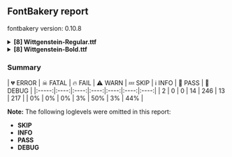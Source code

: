 ## FontBakery report

fontbakery version: 0.10.8

<details><summary><b>[8] Wittgenstein-Regular.ttf</b></summary><div><details><summary>💔 <b>ERROR:</b> Familyname must be unique according to namecheck.fontdata.com (<a href="https://font-bakery.readthedocs.io/en/stable/fontbakery/profiles/googlefonts.html#com.google.fonts/check/fontdata_namecheck">com.google.fonts/check/fontdata_namecheck</a>)</summary><div>


* 💔 **ERROR** Failed to access: http://namecheck.fontdata.com.
		This check relies on the external service http://namecheck.fontdata.com via the internet. While the service cannot be reached or does not respond this check is broken.

		You can exclude this check with the command line option:
		-x com.google.fonts/check/fontdata_namecheck

		Or you can wait until the service is available again.
		If the problem persists please report this issue at: https://github.com/fonttools/fontbakery/issues

		Original error message:
		<class 'requests.exceptions.ConnectionError'> [code: namecheck-service]
</div></details><details><summary>⚠ <b>WARN:</b> Checking OS/2 achVendID. (<a href="https://font-bakery.readthedocs.io/en/stable/fontbakery/profiles/googlefonts.html#com.google.fonts/check/vendor_id">com.google.fonts/check/vendor_id</a>)</summary><div>


* ⚠ **WARN** OS/2 VendorID value 'TBLD' is not yet recognized. If you registered it recently, then it's safe to ignore this warning message. Otherwise, you should set it to your own unique 4 character code, and register it with Microsoft at https://www.microsoft.com/typography/links/vendorlist.aspx
 [code: unknown]
</div></details><details><summary>⚠ <b>WARN:</b> Check for codepoints not covered by METADATA subsets. (<a href="https://font-bakery.readthedocs.io/en/stable/fontbakery/profiles/googlefonts.html#com.google.fonts/check/metadata/unreachable_subsetting">com.google.fonts/check/metadata/unreachable_subsetting</a>)</summary><div>


* ⚠ **WARN** The following codepoints supported by the font are not covered by
    any subsets defined in the font's metadata file, and will never
    be served. You can solve this by either manually adding additional
    subset declarations to METADATA.pb, or by editing the glyphset
    definitions.

 * U+02C7 CARON: try adding one of: tifinagh, canadian-aboriginal, yi
 * U+02D8 BREVE: try adding one of: canadian-aboriginal, yi
 * U+02D9 DOT ABOVE: try adding one of: canadian-aboriginal, yi
 * U+02DB OGONEK: try adding one of: canadian-aboriginal, yi
 * U+02DD DOUBLE ACUTE ACCENT: not included in any glyphset definition
 * U+0302 COMBINING CIRCUMFLEX ACCENT: try adding one of: tifinagh, cherokee, math, coptic
 * U+0306 COMBINING BREVE: try adding one of: tifinagh, old-permic
 * U+0307 COMBINING DOT ABOVE: try adding one of: tai-le, coptic, tifinagh, syriac, canadian-aboriginal, malayalam, math, old-permic
 * U+030A COMBINING RING ABOVE: try adding syriac
 * U+030B COMBINING DOUBLE ACUTE ACCENT: try adding one of: osage, cherokee
 * U+030C COMBINING CARON: try adding one of: tai-le, cherokee
 * U+0312 COMBINING TURNED COMMA ABOVE: not included in any glyphset definition
 * U+0326 COMBINING COMMA BELOW: not included in any glyphset definition
 * U+0327 COMBINING CEDILLA: not included in any glyphset definition
 * U+0328 COMBINING OGONEK: not included in any glyphset definition
 * U+03C0 GREEK SMALL LETTER PI: try adding one of: greek, math, yi
 * U+0E3F THAI CURRENCY SYMBOL BAHT: try adding thai
 * U+1EBC LATIN CAPITAL LETTER E WITH TILDE: try adding vietnamese
 * U+1EBD LATIN SMALL LETTER E WITH TILDE: try adding vietnamese
 * U+2000 EN QUAD: not included in any glyphset definition
 * U+2001 EM QUAD: not included in any glyphset definition
 * U+2003 EM SPACE: try adding nushu
 * U+2004 THREE-PER-EM SPACE: not included in any glyphset definition
 * U+2005 FOUR-PER-EM SPACE: not included in any glyphset definition
 * U+2006 SIX-PER-EM SPACE: not included in any glyphset definition
 * U+2007 FIGURE SPACE: not included in any glyphset definition
 * U+2008 PUNCTUATION SPACE: not included in any glyphset definition
 * U+200A HAIR SPACE: not included in any glyphset definition
 * U+200C ZERO WIDTH NON-JOINER: try adding one of: dogra, telugu, tai-le, javanese, thaana, rejang, tifinagh, myanmar, sinhala, sundanese, grantha, lepcha, batak, limbu, tamil, thai, yi, tai-tham, takri, syloti-nagri, tagbanwa, siddham, tirhuta, khmer, bengali, gunjala-gondi, khudawadi, mongolian, brahmi, cham, chakma, kharoshthi, modi, hanifi-rohingya, buginese, kayah-li, malayalam, duployan, psalter-pahlavi, warang-citi, pahawh-hmong, hatran, kaithi, kannada, devanagari, syriac, hanunoo, buhid, sogdian, tibetan, phags-pa, meetei-mayek, gurmukhi, gujarati, mandaic, avestan, khojki, tagalog, newa, nko, saurashtra, new-tai-lue, balinese, manichaean, oriya, sharada, tai-viet, mahajani
 * U+200D ZERO WIDTH JOINER: try adding one of: dogra, telugu, tai-le, javanese, thaana, rejang, tifinagh, myanmar, sinhala, sundanese, grantha, lepcha, batak, limbu, tamil, thai, yi, tai-tham, old-hungarian, takri, emoji, syloti-nagri, tagbanwa, siddham, tirhuta, bengali, gunjala-gondi, khudawadi, mongolian, brahmi, cham, chakma, kharoshthi, modi, hanifi-rohingya, buginese, kayah-li, malayalam, duployan, psalter-pahlavi, warang-citi, pahawh-hmong, kaithi, kannada, devanagari, syriac, hanunoo, buhid, tibetan, phags-pa, meetei-mayek, gurmukhi, gujarati, mandaic, avestan, khojki, tagalog, newa, nko, saurashtra, new-tai-lue, balinese, manichaean, oriya, sharada, tai-viet, mahajani
 * U+200E LEFT-TO-RIGHT MARK: try adding one of: nko, phags-pa, thaana, syriac
 * U+200F RIGHT-TO-LEFT MARK: try adding one of: nko, phags-pa, thaana, syriac
 * U+2016 DOUBLE VERTICAL LINE: not included in any glyphset definition
 * U+2021 DOUBLE DAGGER: try adding adlam
 * U+202F NARROW NO-BREAK SPACE: try adding one of: mongolian, yi
 * U+2030 PER MILLE SIGN: try adding adlam
 * U+205F MEDIUM MATHEMATICAL SPACE: not included in any glyphset definition
 * U+2075 SUPERSCRIPT FIVE: not included in any glyphset definition
 * U+2076 SUPERSCRIPT SIX: not included in any glyphset definition
 * U+2077 SUPERSCRIPT SEVEN: not included in any glyphset definition
 * U+2078 SUPERSCRIPT EIGHT: not included in any glyphset definition
 * U+2079 SUPERSCRIPT NINE: not included in any glyphset definition
 * U+2081 SUBSCRIPT ONE: not included in any glyphset definition
 * U+2082 SUBSCRIPT TWO: not included in any glyphset definition
 * U+2083 SUBSCRIPT THREE: not included in any glyphset definition
 * U+2084 SUBSCRIPT FOUR: not included in any glyphset definition
 * U+2085 SUBSCRIPT FIVE: not included in any glyphset definition
 * U+2086 SUBSCRIPT SIX: not included in any glyphset definition
 * U+2087 SUBSCRIPT SEVEN: not included in any glyphset definition
 * U+2088 SUBSCRIPT EIGHT: not included in any glyphset definition
 * U+2089 SUBSCRIPT NINE: not included in any glyphset definition
 * U+2126 OHM SIGN: not included in any glyphset definition
 * U+212E ESTIMATED SYMBOL: not included in any glyphset definition
 * U+2153 VULGAR FRACTION ONE THIRD: not included in any glyphset definition
 * U+2154 VULGAR FRACTION TWO THIRDS: not included in any glyphset definition
 * U+2190 LEFTWARDS ARROW: try adding one of: symbols, math
 * U+2192 RIGHTWARDS ARROW: try adding one of: symbols, math
 * U+2194 LEFT RIGHT ARROW: try adding one of: symbols, math, emoji
 * U+2195 UP DOWN ARROW: try adding one of: symbols, math, emoji
 * U+2196 NORTH WEST ARROW: try adding one of: symbols, math, emoji
 * U+2197 NORTH EAST ARROW: try adding one of: symbols, math, emoji
 * U+2198 SOUTH EAST ARROW: try adding one of: symbols, math, emoji
 * U+2199 SOUTH WEST ARROW: try adding one of: symbols, math, emoji
 * U+2202 PARTIAL DIFFERENTIAL: try adding math
 * U+2205 EMPTY SET: try adding math
 * U+2206 INCREMENT: try adding math
 * U+220F N-ARY PRODUCT: try adding math
 * U+2211 N-ARY SUMMATION: try adding math
 * U+221A SQUARE ROOT: try adding math
 * U+221E INFINITY: try adding math
 * U+222B INTEGRAL: try adding math
 * U+2248 ALMOST EQUAL TO: try adding math
 * U+2260 NOT EQUAL TO: try adding math
 * U+2264 LESS-THAN OR EQUAL TO: try adding math
 * U+2265 GREATER-THAN OR EQUAL TO: try adding math
 * U+25A0 BLACK SQUARE: try adding symbols
 * U+25A1 WHITE SQUARE: try adding symbols
 * U+25AA BLACK SMALL SQUARE: try adding one of: symbols, emoji
 * U+25AB WHITE SMALL SQUARE: try adding one of: symbols, emoji
 * U+25B2 BLACK UP-POINTING TRIANGLE: try adding symbols
 * U+25B3 WHITE UP-POINTING TRIANGLE: try adding one of: symbols, math
 * U+25B4 BLACK UP-POINTING SMALL TRIANGLE: try adding symbols
 * U+25B5 WHITE UP-POINTING SMALL TRIANGLE: try adding symbols
 * U+25B6 BLACK RIGHT-POINTING TRIANGLE: try adding one of: symbols, emoji
 * U+25B7 WHITE RIGHT-POINTING TRIANGLE: try adding one of: symbols, math
 * U+25B8 BLACK RIGHT-POINTING SMALL TRIANGLE: try adding symbols
 * U+25B9 WHITE RIGHT-POINTING SMALL TRIANGLE: try adding symbols
 * U+25BC BLACK DOWN-POINTING TRIANGLE: try adding symbols
 * U+25BD WHITE DOWN-POINTING TRIANGLE: try adding one of: symbols, math
 * U+25BE BLACK DOWN-POINTING SMALL TRIANGLE: try adding symbols
 * U+25BF WHITE DOWN-POINTING SMALL TRIANGLE: try adding symbols
 * U+25C0 BLACK LEFT-POINTING TRIANGLE: try adding one of: symbols, emoji
 * U+25C1 WHITE LEFT-POINTING TRIANGLE: try adding one of: symbols, math
 * U+25C2 BLACK LEFT-POINTING SMALL TRIANGLE: try adding symbols
 * U+25C3 WHITE LEFT-POINTING SMALL TRIANGLE: try adding symbols
 * U+25C6 BLACK DIAMOND: try adding symbols
 * U+25C7 WHITE DIAMOND: try adding symbols
 * U+25CA LOZENGE: try adding one of: symbols, math
 * U+25CB WHITE CIRCLE: try adding symbols
 * U+25CC DOTTED CIRCLE: try adding one of: dogra, thaana, zanabazar-square, myanmar, ahom, sundanese, symbols, batak, coptic, old-permic, syloti-nagri, tagbanwa, khmer, brahmi, math, wancho, kaithi, osage, syriac, buhid, phags-pa, meetei-mayek, mandaic, masaram-gondi, soyombo, sinhala, limbu, marchen, mende-kikakui, cham, chakma, modi, buginese, hanifi-rohingya, psalter-pahlavi, malayalam, caucasian-albanian, elbasan, gurmukhi, hebrew, newa, nko, new-tai-lue, sharada, tai-viet, tai-le, tifinagh, grantha, thai, yi, takri, gunjala-gondi, khudawadi, tirhuta, mongolian, duployan, kannada, devanagari, sogdian, gujarati, tagalog, khojki, adlam, bassa-vah, manichaean, oriya, mahajani, telugu, javanese, rejang, lepcha, tamil, miao, siddham, bhaiksuki, bengali, kharoshthi, kayah-li, pahawh-hmong, music, hanunoo, tibetan, balinese, lao
 * U+25CF BLACK CIRCLE: try adding symbols
 * U+25E6 WHITE BULLET: try adding symbols
 * U+27E8 MATHEMATICAL LEFT ANGLE BRACKET: try adding math
 * U+27E9 MATHEMATICAL RIGHT ANGLE BRACKET: try adding math

Or you can add the above codepoints to one of the subsets supported by the font: `cyrillic-ext`, `latin`, `latin-ext` [code: unreachable-subsetting]
</div></details><details><summary>⚠ <b>WARN:</b> Ensure fonts have ScriptLangTags declared on the 'meta' table. (<a href="https://font-bakery.readthedocs.io/en/stable/fontbakery/profiles/googlefonts.html#com.google.fonts/check/meta/script_lang_tags">com.google.fonts/check/meta/script_lang_tags</a>)</summary><div>


* ⚠ **WARN** This font file does not have a 'meta' table. [code: lacks-meta-table]
</div></details><details><summary>⚠ <b>WARN:</b> Check font contains no unreachable glyphs (<a href="https://font-bakery.readthedocs.io/en/stable/fontbakery/profiles/universal.html#com.google.fonts/check/unreachable_glyphs">com.google.fonts/check/unreachable_glyphs</a>)</summary><div>


* ⚠ **WARN** The following glyphs could not be reached by codepoint or substitution rules:

	- uni0312.uc

	- uni0326.loclMAH.uc

	- uni20B8.001
 [code: unreachable-glyphs]
</div></details><details><summary>⚠ <b>WARN:</b> Check if each glyph has the recommended amount of contours. (<a href="https://font-bakery.readthedocs.io/en/stable/fontbakery/profiles/universal.html#com.google.fonts/check/contour_count">com.google.fonts/check/contour_count</a>)</summary><div>


* ⚠ **WARN** This check inspects the glyph outlines and detects the total number of contours in each of them. The expected values are infered from the typical ammounts of contours observed in a large collection of reference font families. The divergences listed below may simply indicate a significantly different design on some of your glyphs. On the other hand, some of these may flag actual bugs in the font such as glyphs mapped to an incorrect codepoint. Please consider reviewing the design and codepoint assignment of these to make sure they are correct.

The following glyphs do not have the recommended number of contours:

	- Glyph name: aogonek	Contours detected: 3	Expected: 2

	- Glyph name: eogonek	Contours detected: 3	Expected: 2

	- Glyph name: Uogonek	Contours detected: 2	Expected: 1

	- Glyph name: uogonek	Contours detected: 2	Expected: 1

	- Glyph name: uni20BF	Contours detected: 7	Expected: 3

	- Glyph name: filledbox	Contours detected: 12	Expected: 1

	- Glyph name: uni25A1	Contours detected: 13	Expected: 2

	- Glyph name: Uogonek	Contours detected: 2	Expected: 1

	- Glyph name: aogonek	Contours detected: 3	Expected: 2

	- Glyph name: eogonek	Contours detected: 3	Expected: 2

	- Glyph name: uni20BF	Contours detected: 7	Expected: 3

	- Glyph name: uni25A1	Contours detected: 13	Expected: 2

	- Glyph name: uogonek	Contours detected: 2	Expected: 1
 [code: contour-count]
</div></details><details><summary>⚠ <b>WARN:</b> Do any segments have colinear vectors? (<a href="https://font-bakery.readthedocs.io/en/stable/fontbakery/profiles/<Section: Outline Correctness Checks>.html#com.google.fonts/check/outline_colinear_vectors">com.google.fonts/check/outline_colinear_vectors</a>)</summary><div>


* ⚠ **WARN** The following glyphs have colinear vectors:

	* b (U+0062): L<<155.0,794.0>--<153.0,718.0>> -> L<<153.0,718.0>--<153.0,466.0>>

	* d (U+0064): L<<483.0,811.0>--<478.0,735.0>> -> L<<478.0,735.0>--<478.0,57.0>>

	* dcaron (U+010F): L<<483.0,811.0>--<478.0,735.0>> -> L<<478.0,735.0>--<478.0,57.0>>

	* dcroat (U+0111): L<<483.0,811.0>--<478.0,735.0>> -> L<<478.0,735.0>--<478.0,639.0>>

	* dong (U+20AB): L<<481.0,843.0>--<476.0,779.0>> -> L<<476.0,779.0>--<476.0,698.0>>

	* dotlessi (U+0131): L<<221.0,510.0>--<219.0,434.0>> -> L<<219.0,434.0>--<219.0,51.0>>

	* h (U+0068): L<<196.0,794.0>--<194.0,718.0>> -> L<<194.0,718.0>--<194.0,447.0>>

	* hbar (U+0127): L<<196.0,794.0>--<194.0,718.0>> -> L<<194.0,718.0>--<194.0,639.0>>

	* i (U+0069): L<<221.0,510.0>--<219.0,434.0>> -> L<<219.0,434.0>--<219.0,51.0>>

	* iacute (U+00ED): L<<221.0,510.0>--<219.0,434.0>> -> L<<219.0,434.0>--<219.0,51.0>>

	* icircumflex (U+00EE): L<<221.0,510.0>--<219.0,434.0>> -> L<<219.0,434.0>--<219.0,51.0>>

	* idieresis (U+00EF): L<<221.0,510.0>--<219.0,434.0>> -> L<<219.0,434.0>--<219.0,51.0>>

	* igrave (U+00EC): L<<221.0,510.0>--<219.0,434.0>> -> L<<219.0,434.0>--<219.0,51.0>>

	* ij (U+0133): L<<221.0,510.0>--<219.0,434.0>> -> L<<219.0,434.0>--<219.0,51.0>>

	* ij (U+0133): L<<475.0,510.0>--<473.0,434.0>> -> L<<473.0,434.0>--<473.0,50.0>>

	* imacron (U+012B): L<<221.0,510.0>--<219.0,434.0>> -> L<<219.0,434.0>--<219.0,51.0>>

	* iogonek (U+012F): L<<221.0,510.0>--<219.0,434.0>> -> L<<219.0,434.0>--<219.0,51.0>>

	* itilde (U+0129): L<<221.0,510.0>--<219.0,434.0>> -> L<<219.0,434.0>--<219.0,51.0>>

	* j (U+006A): L<<217.0,510.0>--<215.0,434.0>> -> L<<215.0,434.0>--<215.0,50.0>>

	* k (U+006B): L<<206.0,794.0>--<204.0,718.0>> -> L<<204.0,718.0>--<204.0,255.0>>

	* l (U+006C): L<<211.0,794.0>--<209.0,718.0>> -> L<<209.0,718.0>--<209.0,50.0>>

	* lacute (U+013A): L<<211.0,794.0>--<209.0,718.0>> -> L<<209.0,718.0>--<209.0,50.0>>

	* lcaron (U+013E): L<<211.0,794.0>--<209.0,718.0>> -> L<<209.0,718.0>--<209.0,50.0>>

	* lslash (U+0142): L<<211.0,794.0>--<209.0,718.0>> -> L<<209.0,718.0>--<209.0,454.0>>

	* n (U+006E): L<<197.0,510.0>--<204.0,434.0>> -> L<<204.0,434.0>--<204.0,432.0>>

	* nacute (U+0144): L<<197.0,510.0>--<204.0,434.0>> -> L<<204.0,434.0>--<204.0,432.0>>

	* ncaron (U+0148): L<<197.0,510.0>--<204.0,434.0>> -> L<<204.0,434.0>--<204.0,432.0>>

	* ntilde (U+00F1): L<<197.0,510.0>--<204.0,434.0>> -> L<<204.0,434.0>--<204.0,432.0>>

	* thorn (U+00FE): L<<201.0,794.0>--<199.0,718.0>> -> L<<199.0,718.0>--<199.0,466.0>>

	* uni0137 (U+0137): L<<206.0,794.0>--<204.0,718.0>> -> L<<204.0,718.0>--<204.0,255.0>>

	* uni013C (U+013C): L<<211.0,794.0>--<209.0,718.0>> -> L<<209.0,718.0>--<209.0,50.0>>

	* uni0146 (U+0146): L<<197.0,510.0>--<204.0,434.0>> -> L<<204.0,434.0>--<204.0,432.0>>

	* uni0237 (U+0237): L<<217.0,510.0>--<215.0,434.0>> -> L<<215.0,434.0>--<215.0,50.0>>

	* uni1EF9 (U+1EF9): L<<491.0,450.0>--<300.0,0.0>> -> L<<300.0,0.0>--<209.0,-216.0>>

	* y (U+0079): L<<491.0,450.0>--<300.0,0.0>> -> L<<300.0,0.0>--<209.0,-216.0>>

	* yacute (U+00FD): L<<491.0,450.0>--<300.0,0.0>> -> L<<300.0,0.0>--<209.0,-216.0>>

	* ycircumflex (U+0177): L<<491.0,450.0>--<300.0,0.0>> -> L<<300.0,0.0>--<209.0,-216.0>>

	* ydieresis (U+00FF): L<<491.0,450.0>--<300.0,0.0>> -> L<<300.0,0.0>--<209.0,-216.0>>

	* ygrave (U+1EF3): L<<491.0,450.0>--<300.0,0.0>> -> L<<300.0,0.0>--<209.0,-216.0>> [code: found-colinear-vectors]
</div></details><details><summary>⚠ <b>WARN:</b> Ensure soft_dotted characters lose their dot when combined with marks that replace the dot. (<a href="https://font-bakery.readthedocs.io/en/stable/fontbakery/profiles/<Section: Shaping Checks>.html#com.google.fonts/check/soft_dotted">com.google.fonts/check/soft_dotted</a>)</summary><div>


* ⚠ **WARN** The dot of soft dotted characters used in orthographies _must_ disappear in the following strings: į̀ į́ į̂ į̃ į̄ į̌

The dot of soft dotted characters _should_ disappear in other cases, for example: ĭ̦ i̦̇ i̦̊ i̦̋ ǐ̦ i̦̒ j̦̀ j̦́ ĵ̦ j̦̃ j̦̄ j̦̆ j̦̇ j̦̈ j̦̊ j̦̋ ǰ̦ j̦̒ į̆ į̇

Your font fully covers the following languages that require the soft-dotted feature: Dutch (Latn, 31,709,104 speakers), Lithuanian (Latn, 2,357,094 speakers). 

Your font does *not* cover the following languages that require the soft-dotted feature: South Central Banda (Latn, 244,000 speakers), Avokaya (Latn, 100,000 speakers), Belarusian (Cyrl, 10,064,517 speakers), Sar (Latn, 500,000 speakers), Koonzime (Latn, 40,000 speakers), Fur (Latn, 1,230,163 speakers), Ijo, Southeast (Latn, 2,471,000 speakers), Nzakara (Latn, 50,000 speakers), Nateni (Latn, 100,000 speakers), Igbo (Latn, 27,823,640 speakers), Bete-Bendi (Latn, 100,000 speakers), Mundani (Latn, 34,000 speakers), Basaa (Latn, 332,940 speakers), Mfumte (Latn, 79,000 speakers), Navajo (Latn, 166,319 speakers), Ukrainian (Cyrl, 29,273,587 speakers), Ejagham (Latn, 120,000 speakers), Lugbara (Latn, 2,200,000 speakers), Mango (Latn, 77,000 speakers), Dan (Latn, 1,099,244 speakers), Gulay (Latn, 250,478 speakers), Southern Kisi (Latn, 360,000 speakers), Kom (Latn, 360,685 speakers), Bafut (Latn, 158,146 speakers), Zapotec (Latn, 490,000 speakers), Aghem (Latn, 38,843 speakers), Ebira (Latn, 2,200,000 speakers), Ma’di (Latn, 584,000 speakers). [code: soft-dotted]
</div></details><br></div></details><details><summary><b>[8] Wittgenstein-Bold.ttf</b></summary><div><details><summary>💔 <b>ERROR:</b> Familyname must be unique according to namecheck.fontdata.com (<a href="https://font-bakery.readthedocs.io/en/stable/fontbakery/profiles/googlefonts.html#com.google.fonts/check/fontdata_namecheck">com.google.fonts/check/fontdata_namecheck</a>)</summary><div>


* 💔 **ERROR** Failed to access: http://namecheck.fontdata.com.
		This check relies on the external service http://namecheck.fontdata.com via the internet. While the service cannot be reached or does not respond this check is broken.

		You can exclude this check with the command line option:
		-x com.google.fonts/check/fontdata_namecheck

		Or you can wait until the service is available again.
		If the problem persists please report this issue at: https://github.com/fonttools/fontbakery/issues

		Original error message:
		<class 'requests.exceptions.ConnectionError'> [code: namecheck-service]
</div></details><details><summary>⚠ <b>WARN:</b> Checking OS/2 achVendID. (<a href="https://font-bakery.readthedocs.io/en/stable/fontbakery/profiles/googlefonts.html#com.google.fonts/check/vendor_id">com.google.fonts/check/vendor_id</a>)</summary><div>


* ⚠ **WARN** OS/2 VendorID value 'TBLD' is not yet recognized. If you registered it recently, then it's safe to ignore this warning message. Otherwise, you should set it to your own unique 4 character code, and register it with Microsoft at https://www.microsoft.com/typography/links/vendorlist.aspx
 [code: unknown]
</div></details><details><summary>⚠ <b>WARN:</b> Check for codepoints not covered by METADATA subsets. (<a href="https://font-bakery.readthedocs.io/en/stable/fontbakery/profiles/googlefonts.html#com.google.fonts/check/metadata/unreachable_subsetting">com.google.fonts/check/metadata/unreachable_subsetting</a>)</summary><div>


* ⚠ **WARN** The following codepoints supported by the font are not covered by
    any subsets defined in the font's metadata file, and will never
    be served. You can solve this by either manually adding additional
    subset declarations to METADATA.pb, or by editing the glyphset
    definitions.

 * U+02C7 CARON: try adding one of: tifinagh, canadian-aboriginal, yi
 * U+02D8 BREVE: try adding one of: canadian-aboriginal, yi
 * U+02D9 DOT ABOVE: try adding one of: canadian-aboriginal, yi
 * U+02DB OGONEK: try adding one of: canadian-aboriginal, yi
 * U+02DD DOUBLE ACUTE ACCENT: not included in any glyphset definition
 * U+0302 COMBINING CIRCUMFLEX ACCENT: try adding one of: tifinagh, cherokee, math, coptic
 * U+0306 COMBINING BREVE: try adding one of: tifinagh, old-permic
 * U+0307 COMBINING DOT ABOVE: try adding one of: tai-le, coptic, tifinagh, syriac, canadian-aboriginal, malayalam, math, old-permic
 * U+030A COMBINING RING ABOVE: try adding syriac
 * U+030B COMBINING DOUBLE ACUTE ACCENT: try adding one of: osage, cherokee
 * U+030C COMBINING CARON: try adding one of: tai-le, cherokee
 * U+0312 COMBINING TURNED COMMA ABOVE: not included in any glyphset definition
 * U+0326 COMBINING COMMA BELOW: not included in any glyphset definition
 * U+0327 COMBINING CEDILLA: not included in any glyphset definition
 * U+0328 COMBINING OGONEK: not included in any glyphset definition
 * U+03C0 GREEK SMALL LETTER PI: try adding one of: greek, math, yi
 * U+0E3F THAI CURRENCY SYMBOL BAHT: try adding thai
 * U+1EBC LATIN CAPITAL LETTER E WITH TILDE: try adding vietnamese
 * U+1EBD LATIN SMALL LETTER E WITH TILDE: try adding vietnamese
 * U+2000 EN QUAD: not included in any glyphset definition
 * U+2001 EM QUAD: not included in any glyphset definition
 * U+2003 EM SPACE: try adding nushu
 * U+2004 THREE-PER-EM SPACE: not included in any glyphset definition
 * U+2005 FOUR-PER-EM SPACE: not included in any glyphset definition
 * U+2006 SIX-PER-EM SPACE: not included in any glyphset definition
 * U+2007 FIGURE SPACE: not included in any glyphset definition
 * U+2008 PUNCTUATION SPACE: not included in any glyphset definition
 * U+200A HAIR SPACE: not included in any glyphset definition
 * U+200C ZERO WIDTH NON-JOINER: try adding one of: dogra, telugu, tai-le, javanese, thaana, rejang, tifinagh, myanmar, sinhala, sundanese, grantha, lepcha, batak, limbu, tamil, thai, yi, tai-tham, takri, syloti-nagri, tagbanwa, siddham, tirhuta, khmer, bengali, gunjala-gondi, khudawadi, mongolian, brahmi, cham, chakma, kharoshthi, modi, hanifi-rohingya, buginese, kayah-li, malayalam, duployan, psalter-pahlavi, warang-citi, pahawh-hmong, hatran, kaithi, kannada, devanagari, syriac, hanunoo, buhid, sogdian, tibetan, phags-pa, meetei-mayek, gurmukhi, gujarati, mandaic, avestan, khojki, tagalog, newa, nko, saurashtra, new-tai-lue, balinese, manichaean, oriya, sharada, tai-viet, mahajani
 * U+200D ZERO WIDTH JOINER: try adding one of: dogra, telugu, tai-le, javanese, thaana, rejang, tifinagh, myanmar, sinhala, sundanese, grantha, lepcha, batak, limbu, tamil, thai, yi, tai-tham, old-hungarian, takri, emoji, syloti-nagri, tagbanwa, siddham, tirhuta, bengali, gunjala-gondi, khudawadi, mongolian, brahmi, cham, chakma, kharoshthi, modi, hanifi-rohingya, buginese, kayah-li, malayalam, duployan, psalter-pahlavi, warang-citi, pahawh-hmong, kaithi, kannada, devanagari, syriac, hanunoo, buhid, tibetan, phags-pa, meetei-mayek, gurmukhi, gujarati, mandaic, avestan, khojki, tagalog, newa, nko, saurashtra, new-tai-lue, balinese, manichaean, oriya, sharada, tai-viet, mahajani
 * U+200E LEFT-TO-RIGHT MARK: try adding one of: nko, phags-pa, thaana, syriac
 * U+200F RIGHT-TO-LEFT MARK: try adding one of: nko, phags-pa, thaana, syriac
 * U+2016 DOUBLE VERTICAL LINE: not included in any glyphset definition
 * U+2021 DOUBLE DAGGER: try adding adlam
 * U+202F NARROW NO-BREAK SPACE: try adding one of: mongolian, yi
 * U+2030 PER MILLE SIGN: try adding adlam
 * U+205F MEDIUM MATHEMATICAL SPACE: not included in any glyphset definition
 * U+2075 SUPERSCRIPT FIVE: not included in any glyphset definition
 * U+2076 SUPERSCRIPT SIX: not included in any glyphset definition
 * U+2077 SUPERSCRIPT SEVEN: not included in any glyphset definition
 * U+2078 SUPERSCRIPT EIGHT: not included in any glyphset definition
 * U+2079 SUPERSCRIPT NINE: not included in any glyphset definition
 * U+2081 SUBSCRIPT ONE: not included in any glyphset definition
 * U+2082 SUBSCRIPT TWO: not included in any glyphset definition
 * U+2083 SUBSCRIPT THREE: not included in any glyphset definition
 * U+2084 SUBSCRIPT FOUR: not included in any glyphset definition
 * U+2085 SUBSCRIPT FIVE: not included in any glyphset definition
 * U+2086 SUBSCRIPT SIX: not included in any glyphset definition
 * U+2087 SUBSCRIPT SEVEN: not included in any glyphset definition
 * U+2088 SUBSCRIPT EIGHT: not included in any glyphset definition
 * U+2089 SUBSCRIPT NINE: not included in any glyphset definition
 * U+2126 OHM SIGN: not included in any glyphset definition
 * U+212E ESTIMATED SYMBOL: not included in any glyphset definition
 * U+2153 VULGAR FRACTION ONE THIRD: not included in any glyphset definition
 * U+2154 VULGAR FRACTION TWO THIRDS: not included in any glyphset definition
 * U+2190 LEFTWARDS ARROW: try adding one of: symbols, math
 * U+2192 RIGHTWARDS ARROW: try adding one of: symbols, math
 * U+2194 LEFT RIGHT ARROW: try adding one of: symbols, math, emoji
 * U+2195 UP DOWN ARROW: try adding one of: symbols, math, emoji
 * U+2196 NORTH WEST ARROW: try adding one of: symbols, math, emoji
 * U+2197 NORTH EAST ARROW: try adding one of: symbols, math, emoji
 * U+2198 SOUTH EAST ARROW: try adding one of: symbols, math, emoji
 * U+2199 SOUTH WEST ARROW: try adding one of: symbols, math, emoji
 * U+2202 PARTIAL DIFFERENTIAL: try adding math
 * U+2205 EMPTY SET: try adding math
 * U+2206 INCREMENT: try adding math
 * U+220F N-ARY PRODUCT: try adding math
 * U+2211 N-ARY SUMMATION: try adding math
 * U+221A SQUARE ROOT: try adding math
 * U+221E INFINITY: try adding math
 * U+222B INTEGRAL: try adding math
 * U+2248 ALMOST EQUAL TO: try adding math
 * U+2260 NOT EQUAL TO: try adding math
 * U+2264 LESS-THAN OR EQUAL TO: try adding math
 * U+2265 GREATER-THAN OR EQUAL TO: try adding math
 * U+25A0 BLACK SQUARE: try adding symbols
 * U+25A1 WHITE SQUARE: try adding symbols
 * U+25AA BLACK SMALL SQUARE: try adding one of: symbols, emoji
 * U+25AB WHITE SMALL SQUARE: try adding one of: symbols, emoji
 * U+25B2 BLACK UP-POINTING TRIANGLE: try adding symbols
 * U+25B3 WHITE UP-POINTING TRIANGLE: try adding one of: symbols, math
 * U+25B4 BLACK UP-POINTING SMALL TRIANGLE: try adding symbols
 * U+25B5 WHITE UP-POINTING SMALL TRIANGLE: try adding symbols
 * U+25B6 BLACK RIGHT-POINTING TRIANGLE: try adding one of: symbols, emoji
 * U+25B7 WHITE RIGHT-POINTING TRIANGLE: try adding one of: symbols, math
 * U+25B8 BLACK RIGHT-POINTING SMALL TRIANGLE: try adding symbols
 * U+25B9 WHITE RIGHT-POINTING SMALL TRIANGLE: try adding symbols
 * U+25BC BLACK DOWN-POINTING TRIANGLE: try adding symbols
 * U+25BD WHITE DOWN-POINTING TRIANGLE: try adding one of: symbols, math
 * U+25BE BLACK DOWN-POINTING SMALL TRIANGLE: try adding symbols
 * U+25BF WHITE DOWN-POINTING SMALL TRIANGLE: try adding symbols
 * U+25C0 BLACK LEFT-POINTING TRIANGLE: try adding one of: symbols, emoji
 * U+25C1 WHITE LEFT-POINTING TRIANGLE: try adding one of: symbols, math
 * U+25C2 BLACK LEFT-POINTING SMALL TRIANGLE: try adding symbols
 * U+25C3 WHITE LEFT-POINTING SMALL TRIANGLE: try adding symbols
 * U+25C6 BLACK DIAMOND: try adding symbols
 * U+25C7 WHITE DIAMOND: try adding symbols
 * U+25CA LOZENGE: try adding one of: symbols, math
 * U+25CB WHITE CIRCLE: try adding symbols
 * U+25CC DOTTED CIRCLE: try adding one of: dogra, thaana, zanabazar-square, myanmar, ahom, sundanese, symbols, batak, coptic, old-permic, syloti-nagri, tagbanwa, khmer, brahmi, math, wancho, kaithi, osage, syriac, buhid, phags-pa, meetei-mayek, mandaic, masaram-gondi, soyombo, sinhala, limbu, marchen, mende-kikakui, cham, chakma, modi, buginese, hanifi-rohingya, psalter-pahlavi, malayalam, caucasian-albanian, elbasan, gurmukhi, hebrew, newa, nko, new-tai-lue, sharada, tai-viet, tai-le, tifinagh, grantha, thai, yi, takri, gunjala-gondi, khudawadi, tirhuta, mongolian, duployan, kannada, devanagari, sogdian, gujarati, tagalog, khojki, adlam, bassa-vah, manichaean, oriya, mahajani, telugu, javanese, rejang, lepcha, tamil, miao, siddham, bhaiksuki, bengali, kharoshthi, kayah-li, pahawh-hmong, music, hanunoo, tibetan, balinese, lao
 * U+25CF BLACK CIRCLE: try adding symbols
 * U+25E6 WHITE BULLET: try adding symbols
 * U+27E8 MATHEMATICAL LEFT ANGLE BRACKET: try adding math
 * U+27E9 MATHEMATICAL RIGHT ANGLE BRACKET: try adding math

Or you can add the above codepoints to one of the subsets supported by the font: `cyrillic-ext`, `latin`, `latin-ext` [code: unreachable-subsetting]
</div></details><details><summary>⚠ <b>WARN:</b> Ensure fonts have ScriptLangTags declared on the 'meta' table. (<a href="https://font-bakery.readthedocs.io/en/stable/fontbakery/profiles/googlefonts.html#com.google.fonts/check/meta/script_lang_tags">com.google.fonts/check/meta/script_lang_tags</a>)</summary><div>


* ⚠ **WARN** This font file does not have a 'meta' table. [code: lacks-meta-table]
</div></details><details><summary>⚠ <b>WARN:</b> Check font contains no unreachable glyphs (<a href="https://font-bakery.readthedocs.io/en/stable/fontbakery/profiles/universal.html#com.google.fonts/check/unreachable_glyphs">com.google.fonts/check/unreachable_glyphs</a>)</summary><div>


* ⚠ **WARN** The following glyphs could not be reached by codepoint or substitution rules:

	- uni0312.uc

	- uni0326.loclMAH.uc

	- uni20B8.001
 [code: unreachable-glyphs]
</div></details><details><summary>⚠ <b>WARN:</b> Check if each glyph has the recommended amount of contours. (<a href="https://font-bakery.readthedocs.io/en/stable/fontbakery/profiles/universal.html#com.google.fonts/check/contour_count">com.google.fonts/check/contour_count</a>)</summary><div>


* ⚠ **WARN** This check inspects the glyph outlines and detects the total number of contours in each of them. The expected values are infered from the typical ammounts of contours observed in a large collection of reference font families. The divergences listed below may simply indicate a significantly different design on some of your glyphs. On the other hand, some of these may flag actual bugs in the font such as glyphs mapped to an incorrect codepoint. Please consider reviewing the design and codepoint assignment of these to make sure they are correct.

The following glyphs do not have the recommended number of contours:

	- Glyph name: aogonek	Contours detected: 3	Expected: 2

	- Glyph name: eogonek	Contours detected: 3	Expected: 2

	- Glyph name: Uogonek	Contours detected: 2	Expected: 1

	- Glyph name: uogonek	Contours detected: 2	Expected: 1

	- Glyph name: uni20BF	Contours detected: 7	Expected: 3

	- Glyph name: filledbox	Contours detected: 12	Expected: 1

	- Glyph name: uni25A1	Contours detected: 13	Expected: 2

	- Glyph name: Uogonek	Contours detected: 2	Expected: 1

	- Glyph name: aogonek	Contours detected: 3	Expected: 2

	- Glyph name: eogonek	Contours detected: 3	Expected: 2

	- Glyph name: uni20BF	Contours detected: 7	Expected: 3

	- Glyph name: uni25A1	Contours detected: 13	Expected: 2

	- Glyph name: uogonek	Contours detected: 2	Expected: 1
 [code: contour-count]
</div></details><details><summary>⚠ <b>WARN:</b> Do any segments have colinear vectors? (<a href="https://font-bakery.readthedocs.io/en/stable/fontbakery/profiles/<Section: Outline Correctness Checks>.html#com.google.fonts/check/outline_colinear_vectors">com.google.fonts/check/outline_colinear_vectors</a>)</summary><div>


* ⚠ **WARN** The following glyphs have colinear vectors:

	* b (U+0062): L<<181.0,788.0>--<179.0,718.0>> -> L<<179.0,718.0>--<179.0,489.0>>

	* d (U+0064): L<<509.0,805.0>--<504.0,735.0>> -> L<<504.0,735.0>--<504.0,56.0>>

	* dcaron (U+010F): L<<509.0,805.0>--<504.0,735.0>> -> L<<504.0,735.0>--<504.0,56.0>>

	* dcroat (U+0111): L<<509.0,805.0>--<504.0,735.0>> -> L<<504.0,735.0>--<504.0,641.0>>

	* dong (U+20AB): L<<505.0,838.0>--<500.0,779.0>> -> L<<500.0,779.0>--<500.0,700.0>>

	* dotlessi (U+0131): L<<247.0,500.0>--<245.0,430.0>> -> L<<245.0,430.0>--<245.0,49.0>>

	* h (U+0068): L<<222.0,788.0>--<220.0,718.0>> -> L<<220.0,718.0>--<220.0,478.0>>

	* hbar (U+0127): L<<222.0,788.0>--<220.0,718.0>> -> L<<220.0,718.0>--<220.0,641.0>>

	* i (U+0069): L<<247.0,500.0>--<245.0,430.0>> -> L<<245.0,430.0>--<245.0,49.0>>

	* iacute (U+00ED): L<<247.0,500.0>--<245.0,430.0>> -> L<<245.0,430.0>--<245.0,49.0>>

	* icircumflex (U+00EE): L<<247.0,500.0>--<245.0,430.0>> -> L<<245.0,430.0>--<245.0,49.0>>

	* idieresis (U+00EF): L<<247.0,500.0>--<245.0,430.0>> -> L<<245.0,430.0>--<245.0,49.0>>

	* igrave (U+00EC): L<<247.0,500.0>--<245.0,430.0>> -> L<<245.0,430.0>--<245.0,49.0>>

	* ij (U+0133): L<<247.0,500.0>--<245.0,430.0>> -> L<<245.0,430.0>--<245.0,49.0>>

	* ij (U+0133): L<<501.0,504.0>--<499.0,434.0>> -> L<<499.0,434.0>--<499.0,52.0>>

	* imacron (U+012B): L<<247.0,500.0>--<245.0,430.0>> -> L<<245.0,430.0>--<245.0,49.0>>

	* iogonek (U+012F): L<<247.0,500.0>--<245.0,430.0>> -> L<<245.0,430.0>--<245.0,49.0>>

	* itilde (U+0129): L<<247.0,500.0>--<245.0,430.0>> -> L<<245.0,430.0>--<245.0,49.0>>

	* j (U+006A): L<<243.0,504.0>--<241.0,434.0>> -> L<<241.0,434.0>--<241.0,52.0>>

	* k (U+006B): L<<232.0,788.0>--<230.0,718.0>> -> L<<230.0,718.0>--<230.0,305.0>>

	* l (U+006C): L<<237.0,788.0>--<235.0,718.0>> -> L<<235.0,718.0>--<235.0,48.0>>

	* lacute (U+013A): L<<237.0,788.0>--<235.0,718.0>> -> L<<235.0,718.0>--<235.0,48.0>>

	* lcaron (U+013E): L<<237.0,788.0>--<235.0,718.0>> -> L<<235.0,718.0>--<235.0,48.0>>

	* lslash (U+0142): L<<237.0,788.0>--<235.0,718.0>> -> L<<235.0,718.0>--<235.0,477.0>>

	* thorn (U+00FE): L<<227.0,788.0>--<225.0,718.0>> -> L<<225.0,718.0>--<225.0,491.0>>

	* uni0137 (U+0137): L<<232.0,788.0>--<230.0,718.0>> -> L<<230.0,718.0>--<230.0,305.0>>

	* uni013C (U+013C): L<<237.0,788.0>--<235.0,718.0>> -> L<<235.0,718.0>--<235.0,48.0>>

	* uni0237 (U+0237): L<<243.0,504.0>--<241.0,434.0>> -> L<<241.0,434.0>--<241.0,52.0>>

	* uni1EF9 (U+1EF9): L<<517.0,455.0>--<323.0,-4.0>> -> L<<323.0,-4.0>--<232.0,-218.0>>

	* y (U+0079): L<<517.0,455.0>--<323.0,-4.0>> -> L<<323.0,-4.0>--<232.0,-218.0>>

	* yacute (U+00FD): L<<517.0,455.0>--<323.0,-4.0>> -> L<<323.0,-4.0>--<232.0,-218.0>>

	* ycircumflex (U+0177): L<<517.0,455.0>--<323.0,-4.0>> -> L<<323.0,-4.0>--<232.0,-218.0>>

	* ydieresis (U+00FF): L<<517.0,455.0>--<323.0,-4.0>> -> L<<323.0,-4.0>--<232.0,-218.0>>

	* ygrave (U+1EF3): L<<517.0,455.0>--<323.0,-4.0>> -> L<<323.0,-4.0>--<232.0,-218.0>> [code: found-colinear-vectors]
</div></details><details><summary>⚠ <b>WARN:</b> Ensure soft_dotted characters lose their dot when combined with marks that replace the dot. (<a href="https://font-bakery.readthedocs.io/en/stable/fontbakery/profiles/<Section: Shaping Checks>.html#com.google.fonts/check/soft_dotted">com.google.fonts/check/soft_dotted</a>)</summary><div>


* ⚠ **WARN** The dot of soft dotted characters used in orthographies _must_ disappear in the following strings: į̀ į́ į̂ į̃ į̄ į̌

The dot of soft dotted characters _should_ disappear in other cases, for example: ĭ̦ i̦̇ i̦̊ i̦̋ ǐ̦ i̦̒ j̦̀ j̦́ ĵ̦ j̦̃ j̦̄ j̦̆ j̦̇ j̦̈ j̦̊ j̦̋ ǰ̦ j̦̒ į̆ į̇

Your font fully covers the following languages that require the soft-dotted feature: Dutch (Latn, 31,709,104 speakers), Lithuanian (Latn, 2,357,094 speakers). 

Your font does *not* cover the following languages that require the soft-dotted feature: South Central Banda (Latn, 244,000 speakers), Avokaya (Latn, 100,000 speakers), Belarusian (Cyrl, 10,064,517 speakers), Sar (Latn, 500,000 speakers), Koonzime (Latn, 40,000 speakers), Fur (Latn, 1,230,163 speakers), Ijo, Southeast (Latn, 2,471,000 speakers), Nzakara (Latn, 50,000 speakers), Nateni (Latn, 100,000 speakers), Igbo (Latn, 27,823,640 speakers), Bete-Bendi (Latn, 100,000 speakers), Mundani (Latn, 34,000 speakers), Basaa (Latn, 332,940 speakers), Mfumte (Latn, 79,000 speakers), Navajo (Latn, 166,319 speakers), Ukrainian (Cyrl, 29,273,587 speakers), Ejagham (Latn, 120,000 speakers), Lugbara (Latn, 2,200,000 speakers), Mango (Latn, 77,000 speakers), Dan (Latn, 1,099,244 speakers), Gulay (Latn, 250,478 speakers), Southern Kisi (Latn, 360,000 speakers), Kom (Latn, 360,685 speakers), Bafut (Latn, 158,146 speakers), Zapotec (Latn, 490,000 speakers), Aghem (Latn, 38,843 speakers), Ebira (Latn, 2,200,000 speakers), Ma’di (Latn, 584,000 speakers). [code: soft-dotted]
</div></details><br></div></details>

### Summary

| 💔 ERROR | ☠ FATAL | 🔥 FAIL | ⚠ WARN | 💤 SKIP | ℹ INFO | 🍞 PASS | 🔎 DEBUG |
|:-----:|:----:|:----:|:----:|:----:|:----:|:----:|
| 2 | 0 | 0 | 14 | 246 | 13 | 217 |
| 0% | 0% | 0% | 3% | 50% | 3% | 44% |

**Note:** The following loglevels were omitted in this report:
* **SKIP**
* **INFO**
* **PASS**
* **DEBUG**
